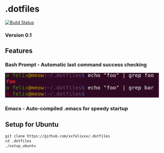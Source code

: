 .dotfiles
=================

[![Build Status](https://secure.travis-ci.org/xxfelixxx/.dotfiles.svg)](http://travis-ci.org/xxfelixxx/.dotfiles)

### Version 0.1


Features
---------

### Bash Prompt - Automatic last command success checking
![alt text](https://raw.githubusercontent.com/xxfelixxx/.dotfiles/master/images/bash_prompt.png "bash prompt")

### Emacs - Auto-compiled .emacs for speedy startup

Setup for Ubuntu
-----------------

    git clone https://github.com/xxfelixxx/.dotfiles
    cd .dotfiles
    ./setup_ubuntu
